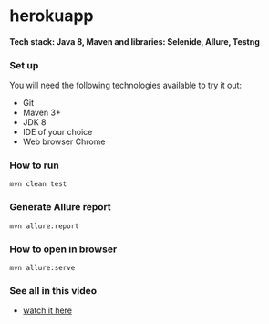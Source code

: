 # herokuapp

#### Tech stack: Java 8, Maven and libraries: Selenide, Allure, Testng 

### Set up

You will need the following technologies available to try it out:
* Git
* Maven 3+
* JDK 8
* IDE of your choice 
* Web browser Chrome

### How to run 

```mvn clean test```

### Generate Allure report 

```mvn allure:report```

### How to open in browser

```mvn allure:serve```

### See all in this video

- [watch it here](https://monosnap.com/file/Fudv1GkpybYE9QdSWdqbG7iYYl4kP4)